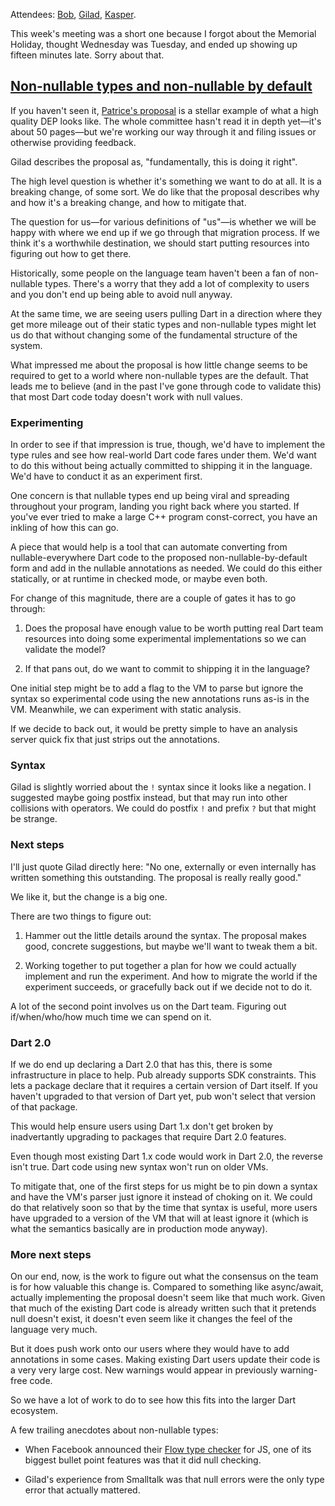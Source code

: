 Attendees: [Bob][], [Gilad][], [Kasper][].

[bob]: https://github.com/munificent
[gilad]: https://github.com/gbracha
[kasper]: https://github.com/kasperl

This week's meeting was a short one because I forgot about the Memorial
Holiday, thought Wednesday was Tuesday, and ended up showing up fifteen minutes
late. Sorry about that.

## [Non-nullable types and non-nullable by default][nnbd]

[nnbd]: https://github.com/dart-lang/dart_enhancement_proposals/issues/30

If you haven't seen it, [Patrice's proposal][dep] is a stellar example of what
a high quality DEP looks like. The whole committee hasn't read it in depth
yet&mdash;it's about 50 pages&mdash;but we're working our way through it and
filing issues or otherwise providing feedback.

[dep]: https://github.com/chalin/DEP-non-null

Gilad describes the proposal as, "fundamentally, this is doing it right".

The high level question is whether it's something we want to do at all. It is a
breaking change, of some sort. We do like that the proposal describes why and
how it's a breaking change, and how to mitigate that.

The question for us&mdash;for various definitions of "us"&mdash;is whether we
will be happy with where we end up if we go through that migration process. If
we think it's a worthwhile destination, we should start putting resources into
figuring out how to get there.

Historically, some people on the language team haven't been a fan of
non-nullable types. There's a worry that they add a lot of complexity to users
and you don't end up being able to avoid null anyway.

At the same time, we are seeing users pulling Dart in a direction where they
get more mileage out of their static types and non-nullable types might let us
do that without changing some of the fundamental structure of the system.

What impressed me about the proposal is how little change seems to be required
to get to a world where non-nullable types are the default. That leads me to
believe (and in the past I've gone through code to validate this) that most
Dart code today doesn't work with null values.

### Experimenting

In order to see if that impression is true, though, we'd have to implement the
type rules and see how real-world Dart code fares under them. We'd want to do
this without being actually committed to shipping it in the language. We'd have
to conduct it as an experiment first.

One concern is that nullable types end up being viral and spreading throughout
your program, landing you right back where you started. If you've ever tried to
make a large C++ program const-correct, you have an inkling of how this can go.

A piece that would help is a tool that can automate converting from
nullable-everywhere Dart code to the proposed non-nullable-by-default form and
add in the nullable annotations as needed. We could do this either statically,
or at runtime in checked mode, or maybe even both.

For change of this magnitude, there are a couple of gates it has to go through:

1. Does the proposal have enough value to be worth putting real Dart team
   resources into doing some experimental implementations so we can validate
   the model?

2. If that pans out, do we want to commit to shipping it in the language?

One initial step might be to add a flag to the VM to parse but ignore the
syntax so experimental code using the new annotations runs as-is in the VM.
Meanwhile, we can experiment with static analysis.

If we decide to back out, it would be pretty simple to have an analysis server
quick fix that just strips out the annotations.

### Syntax

Gilad is slightly worried about the `!` syntax since it looks like a negation.
I suggested maybe going postfix instead, but that may run into other collisions
with operators. We could do postfix `!` and prefix `?` but that might be
strange.

### Next steps

I'll just quote Gilad directly here: "No one, externally or even internally has
written something this outstanding. The proposal is really really good."

We like it, but the change is a big one.

There are two things to figure out:

1. Hammer out the little details around the syntax. The proposal makes good,
   concrete suggestions, but maybe we'll want to tweak them a bit.

2. Working together to put together a plan for how we could actually implement
   and run the experiment. And how to migrate the world if the experiment
   succeeds, or gracefully back out if we decide not to do it.

A lot of the second point involves us on the Dart team. Figuring out
if/when/who/how much time we can spend on it.

### Dart 2.0

If we do end up declaring a Dart 2.0 that has this, there is some
infrastructure in place to help. Pub already supports SDK constraints. This
lets a package declare that it requires a certain version of Dart itself. If
you haven't upgraded to that version of Dart yet, pub won't select that version
of that package.

This would help ensure users using Dart 1.x don't get broken by inadvertantly
upgrading to packages that require Dart 2.0 features.

Even though most existing Dart 1.x code would work in Dart 2.0, the reverse
isn't true. Dart code using new syntax won't run on older VMs.

To mitigate that, one of the first steps for us might be to pin down a syntax
and have the VM's parser just ignore it instead of choking on it. We could do
that relatively soon so that by the time that syntax is useful, more users have
upgraded to a version of the VM that will at least ignore it (which is what the
semantics basically are in production mode anyway).

### More next steps

On our end, now, is the work to figure out what the consensus on the team is
for how valuable this change is. Compared to something like async/await,
actually implementing the proposal doesn't seem like that much work. Given that
much of the existing Dart code is already written such that it pretends null
doesn't exist, it doesn't even seem like it changes the feel of the language
very much.

But it does push work onto our users where they would have to add annotations
in some cases. Making existing Dart users update their code is a very very
large cost. New warnings would appear in previously warning-free code.

So we have a lot of work to do to see how this fits into the larger Dart
ecosystem.

A few trailing anecdotes about non-nullable types:

* When Facebook announced their [Flow type checker](http://flowtype.org/) for
  JS, one of its biggest bullet point features was that it did null checking.

* Gilad's experience from Smalltalk was that null errors were the only type
  error that actually mattered.
